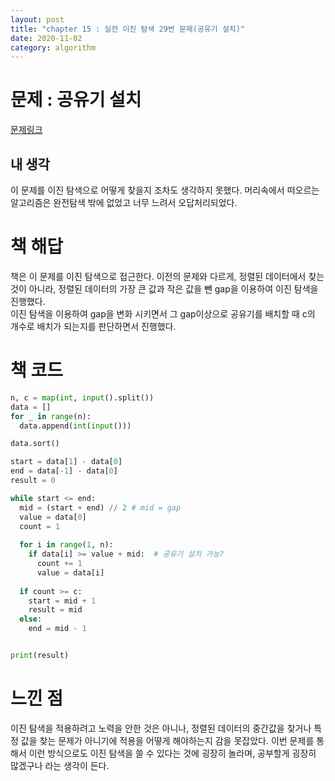 ```yaml
---
layout: post
title: "chapter 15 : 실전 이진 탐색 29번 문제(공유기 설치)"
date: 2020-11-02
category: algorithm
---
```

# 문제 : 공유기 설치
[문제링크](https://www.acmicpc.net/problem/2110)
## 내 생각
이 문제를 이진 탐색으로 어떻게 찾을지 조차도 생각하지 못했다. 머리속에서 떠오르는 알고리즘은 완전탐색 밖에 없었고 너무 느려서 오답처리되었다.   

# 책 해답
책은 이 문제를 이진 탐색으로 접근한다. 이전의 문제와 다르게, 정렬된 데이터에서 찾는 것이 아니라, 정렬된 데이터의 가장 큰 값과 작은 값을 뺀 gap을 이용하여 이진 탐색을 진행했다.   
이진 탐색을 이용하여 gap을 변화 시키면서 그 gap이상으로 공유기를 배치할 때 c의 개수로 배치가 되는지를 판단하면서 진행했다.   

# 책 코드
```python
n, c = map(int, input().split())
data = []
for _ in range(n):
  data.append(int(input()))

data.sort()

start = data[1] - data[0]
end = data[-1] - data[0]
result = 0

while start <= end:
  mid = (start + end) // 2 # mid = gap
  value = data[0]
  count = 1
  
  for i in range(1, n):
    if data[i] >= value + mid:  # 공유기 설치 가능?
      count += 1
      value = data[i]
  
  if count >= c:
    start = mid + 1
    result = mid
  else:
    end = mid - 1


print(result)
```

# 느낀 점
이진 탐색을 적용하려고 노력을 안한 것은 아니나, 정렬된 데이터의 중간값을 찾거나 특정 값을 찾는 문제가 아니기에 적용을 어떻게 해야하는지 감을 못잡았다. 이번 문제를 통해서 이런 방식으로도 이진 탐색을 쓸 수 있다는 것에 굉장히 놀라며, 공부할게 굉장히 많겠구나 라는 생각이 든다.
